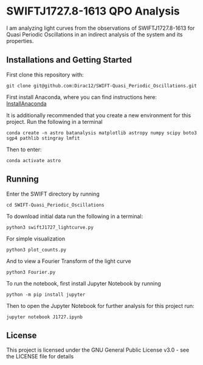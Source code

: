 # SWIFTJ1727.8-1613 QPO Analysis

I am analyzing light curves from the observations of SWIFTJ1727.8-1613 for Quasi Periodic Oscillations in an indirect analysis of the system and its properties.

## Installations and Getting Started
First clone this repository with:

```
git clone git@github.com:Dirac12/SWIFT-Quasi_Periodic_Oscillations.git
```


First install Anaconda, where you can find instructions here: <a href="https://docs.anaconda.com/anaconda/install/linux/" target="_blank">InstallAnaconda</a>

It is additionally recommended that you create a new environment for this project. Run the following in a terminal

```
conda create -n astro batanalysis matplotlib astropy numpy scipy boto3 sgp4 pathlib stingray lmfit
```

Then to enter:

```
conda activate astro
```

## Running

Enter the SWIFT directory by running
```
cd SWIFT-Quasi_Periodic_Oscillations
```

To download initial data run the following in a terminal:
```
python3 swiftJ1727_lightcurve.py
```

For simple visualization

```
python3 plot_counts.py
```

And to view a Fourier Transform of the light curve
```
python3 Fourier.py
```

To run the notebook, first install Jupyter Notebook by running 
```
python -m pip install jupyter
```

Then to open the Jupyter Notebook for further analysis
for this project run:

```
jupyter notebook J1727.ipynb
```

## License

This project is licensed under the GNU General Public License v3.0 - see the LICENSE file for details